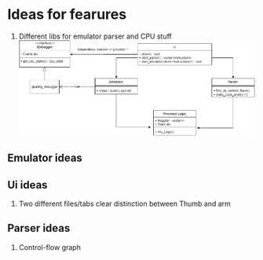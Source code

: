 # Ideas for fearures
1. Different libs for emulator parser and CPU stuff 
![alt text](diagramms/uml.png "uml idea")
## Emulator ideas
## Ui ideas
1. Two different files/tabs clear distinction between Thumb and arm
## Parser ideas
1. Control-flow graph
